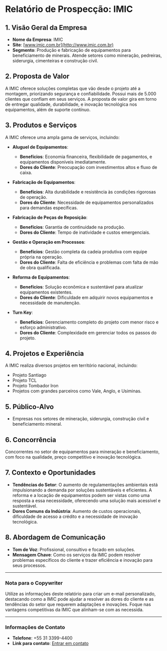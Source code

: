 # Relatório de Prospecção: IMIC 

## 1. Visão Geral da Empresa
- **Nome da Empresa**: IMIC
- **Site**: [www.imic.com.br](http://www.imic.com.br)
- **Segmento**: Produção e fabricação de equipamentos para beneficiamento de minerais. Atende setores como mineração, pedreiras, siderurgia, cimenteiras e construção civil.

## 2. Proposta de Valor
A IMIC oferece soluções completas que vão desde o projeto até a montagem, priorizando segurança e confiabilidade. Possui mais de 5.000 clientes que confiam em seus serviços. A proposta de valor gira em torno de entregar qualidade, durabilidade, e inovação tecnológica nos equipamentos, além de suporte contínuo.

## 3. Produtos e Serviços
A IMIC oferece uma ampla gama de serviços, incluindo:
- **Aluguel de Equipamentos**:
  - **Benefícios**: Economia financeira, flexibilidade de pagamentos, e equipamentos disponíveis imediatamente.
  - **Dores do Cliente**: Preocupação com investimentos altos e fluxo de caixa.
  
- **Fabricação de Equipamentos**:
  - **Benefícios**: Alta durabilidade e resistência às condições rigorosas de operação.
  - **Dores do Cliente**: Necessidade de equipamentos personalizados para demandas específicas.

- **Fabricação de Peças de Reposição**:
  - **Benefícios**: Garantia de continuidade na produção.
  - **Dores do Cliente**: Tempo de inatividade e custos emergenciais.

- **Gestão e Operação em Processos**:
  - **Benefícios**: Gestão completa da cadeia produtiva com equipe própria na operação.
  - **Dores do Cliente**: Falta de eficiência e problemas com falta de mão de obra qualificada.

- **Reforma de Equipamentos**:
  - **Benefícios**: Solução econômica e sustentável para atualizar equipamentos existentes.
  - **Dores do Cliente**: Dificuldade em adquirir novos equipamentos e necessidade de manutenção.

- **Turn Key**:
  - **Benefícios**: Gerenciamento completo do projeto com menor risco e esforço administrativo.
  - **Dores do Cliente**: Complexidade em gerenciar todos os passos do projeto.

## 4. Projetos e Experiência
A IMIC realiza diversos projetos em território nacional, incluindo:
- Projeto Santiago
- Projeto TCL
- Projeto Tombador Iron
- Projetos com grandes parceiros como Vale, Anglo, e Usiminas.

## 5. Público-Alvo
- Empresas nos setores de mineração, siderurgia, construção civil e beneficiamento mineral.

## 6. Concorrência
Concorrentes no setor de equipamentos para mineração e beneficiamento, com foco na qualidade, preço competitivo e inovação tecnológica.

## 7. Contexto e Oportunidades
- **Tendências do Setor**: O aumento de regulamentações ambientais está impulsionando a demanda por soluções sustentáveis e eficientes. A reforma e a locação de equipamentos podem ser vistas como uma resposta a essa necessidade, oferecendo uma solução mais acessível e sustentável.
- **Dores Comuns da Indústria**: Aumento de custos operacionais, dificuldade de acesso a crédito e a necessidade de inovação tecnológica.

## 8. Abordagem de Comunicação
- **Tom de Voz**: Profissional, consultivo e focado em soluções. 
- **Mensagem Chave**: Como os serviços da IMIC podem resolver problemas específicos do cliente e trazer eficiência e inovação para seus processos.

--- 

### Nota para o Copywriter
Utilize as informações deste relatório para criar um e-mail personalizado, destacando como a IMIC pode ajudar a resolver as dores do cliente e as tendências do setor que requerem adaptações e inovações. Foque nas vantagens competitivas da IMIC que alinham-se com as necessida.

--- 

### Informações de Contato
- **Telefone**: +55 31 3399-4400
- **Link para contato**: [Entrar em contato](https://imic.com.br/entrar-em-contato)